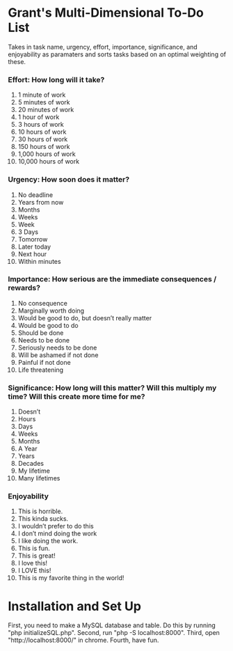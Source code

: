 # Grant's Multi-Dimensional To-Do List
Takes in task name, urgency, effort, importance, significance, and enjoyability as paramaters and sorts tasks based on an optimal weighting of these.

### Effort: How long will it take?
1. 1 minute of work
2. 5 minutes of work
3. 20 minutes of work
4. 1 hour of work
5. 3 hours of work
6. 10 hours of work
7. 30 hours of work
8. 150 hours of work
9. 1,000 hours of work
10. 10,000 hours of work

### Urgency: How soon does it matter?
1. No deadline
2. Years from now
3. Months
4. Weeks
5. Week
6. 3 Days
7. Tomorrow
8. Later today
9. Next hour
10. Within minutes

### Importance: How serious are the immediate consequences / rewards?
1. No consequence
2. Marginally worth doing
3. Would be good to do, but doesn’t really matter
4. Would be good to do
5. Should be done
6. Needs to be done
7. Seriously needs to be done
8. Will be ashamed if not done
8. Painful if not done
10. Life threatening

### Significance: How long will this matter? Will this multiply my time? Will this create more time for me?
1. Doesn’t
2. Hours
3. Days
4. Weeks
5. Months
6. A Year
7. Years
8. Decades
9. My lifetime
10. Many lifetimes

### Enjoyability
1. This is horrible. 
2. This kinda sucks.
3. I wouldn’t prefer to do this
4. I don’t mind doing the work 
5. I like doing the work.
6. This is fun.
7. This is great!
8. I love this!
9. I LOVE this!
10. This is my favorite thing in the world!

# Installation and Set Up
First, you need to make a MySQL database and table. Do this by running "php initializeSQL.php".
Second, run "php -S localhost:8000".
Third, open "http://localhost:8000/" in chrome.
Fourth, have fun.
